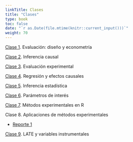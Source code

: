 ```yaml
---
linkTitle: Clases
title: "Clases"
type: book
toc: false
date: "`r as.Date(file.mtime(knitr::current_input()))`"
weight: 70
---
```


[Clase 1](https://eps-2021.netlify.app/clases/clase_1.html#1). Evaluación: diseño y econometría

[Clase 2](https://eps-2021.netlify.app/clases/clase_2.html#1). Inferencia causal

[Clase 3](https://eps-2021.netlify.app/clases/clase_3.html#1). Evaluación experimental

[Clase 4](https://eps-2021.netlify.app/clases/clase_4.html#1). Regresión y efectos causales

[Clase 5](https://eps-2021.netlify.app/clases/clase_5.html#1). Inferencia estadística

[Clase 6](https://eps-2021.netlify.app/clases/clase_6.html#1). Parámetros de interés

[Clase 7](https://eps-2021.netlify.app/clases/clase_7.html#1). Métodos experimentales en R

Clase 8. Aplicaciones de métodos experimentales

- [Reporte 1](/uploads/reporte_1.pdf)

[Clase 9](https://eps-2021.netlify.app/clases/clase_9.html#1). LATE y variables instrumentales